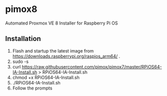 # pimox8
Automated Proxmox VE 8 Installer for Raspberry Pi OS
## Installation
1. Flash and startup the latest image from https://downloads.raspberrypi.org/raspios_arm64/ .
2. sudo -s
3. curl https://raw.githubusercontent.com/pimox/pimox7/master/RPiOS64-IA-Install.sh > RPiOS64-IA-Install.sh
4. chmod +x RPiOS64-IA-Install.sh
5. ./RPiOS64-IA-Install.sh
6. Follow the prompts

